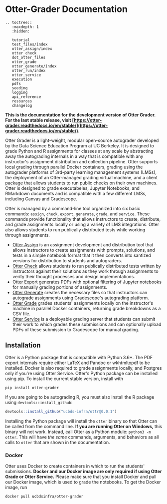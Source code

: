 # Otter-Grader Documentation

```eval_rst
.. toctree::
   :maxdepth: 1
   :hidden:

   tutorial
   test_files/index
   otter_assign/index
   otter_check
   dot_otter_files
   otter_grade
   otter_generate/index
   otter_run/index
   otter_service
   execution
   pdfs
   seeding
   logging
   api_reference
   resources
   changelog
```

**This is the documentation for the development version of Otter Grader. For the last stable release, visit [https://otter-grader.readthedocs.io/en/stable/](https://otter-grader.readthedocs.io/en/stable/).**

Otter Grader is a light-weight, modular open-source autograder developed by the Data Science Education Program at UC Berkeley. It is designed to grade Python and R assignments for classes at any scale by abstracting away the autograding internals in a way that is compatible with any instructor's assignment distribution and collection pipeline. Otter supports local grading through parallel Docker containers, grading using the autograder platforms of 3rd-party learning management systems (LMSs), the deployment of an Otter-managed grading virtual machine, and a client package that allows students to run public checks on their own machines. Otter is designed to grade executabeles, Jupyter Notebooks, and RMarkdown documents and is compatible with a few different LMSs, including Canvas and Gradescope.

Otter is managed by a command-line tool organized into six basic commands: `assign`, `check`, `export`, `generate`, `grade`, and `service`. These commands provide functionality that allows instructors to create, distribute, and grade assignments locally or using a variety of LMS integrations. Otter also allows students to run publically distributed tests while working through assignments.

* [Otter Assign](otter_assign/index.md) is an assignment development and distribution tool that allows instructors to create assignments with prompts, solutions, and tests in a simple notebook format that it then converts into santized versions for distribution to students and autograders.
* [Otter Check](otter_check.md) allows students to run publically distributed tests written by instructors against their solutions as they work through assignments to verify their thought processes and design implementations.
* [Otter Export](pdfs.md) generates PDFs with optional filtering of Jupyter notebooks for manually grading portions of assignments.
* [Otter Generate](otter_generate/index.md) creates the necessary files so that instructors can autograde assignments using Gradescope's autograding platform.
* [Otter Grade](otter_grade.md) grades students' assignments locally on the instructor's machine in parallel Docker containers, returning grade breakdowns as a CSV file.
* [Otter Service](otter_service.md) is a deployable grading server that students can submit their work to which grades these submissions and can optionally upload PDFs of these submission to Gradescope for manual grading.

## Installation

Otter is a Python package that is compatible with Python 3.6+. The PDF export internals require either LaTeX and Pandoc or wkhtmltopdf to be installed. Docker is also required to grade assignments locally, and Postgres only if you're using Otter Service. Otter's Python package can be installed using pip. To install the current stable version, install with

```
pip install otter-grader
```

If you are going to be autograding R, you must also install the R package using `devtools::install_github`:

```r
devtools::install_github("ucbds-infra/ottr@0.0.1")
```

Installing the Python package will install the `otter` binary so that Otter can be called from the command line. **If you are running Otter on Windows,** this binary will not work. Instead, call Otter as a Python module: `python3 -m otter`. This will have _the same_ commands, arguments, and behaviors as all calls to `otter` that are shown in the documentation. 

### Docker

Otter uses Docker to create containers in which to run the students' submissions. **Docker and our Docker image are only required if using Otter Grade or Otter Service.** Please make sure that you install Docker and pull our Docker image, which is used to grade the notebooks. To get the Docker image, run

```
docker pull ucbdsinfra/otter-grader
```
